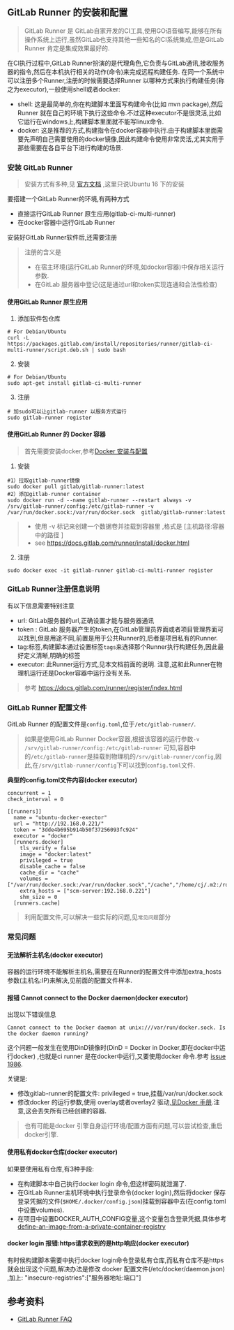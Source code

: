 ## GitLab Runner 的安装和配置
> GitLab Runner 是 GitLab自家开发的CI工具,使用GO语音编写,能够在所有操作系统上运行,虽然GitLab也支持其他一些知名的CI系统集成,但是GitLab Runner 肯定是集成效果最好的.

在CI执行过程中,GitLab Runner扮演的是代理角色,它负责与GitLab通讯,接收服务器的指令,然后在本机执行相关的动作(命令)来完成远程构建任务.
在同一个系统中可以注册多个Runner,注册的时候需要选择Runner 以哪种方式来执行构建任务(称之为executor),一般使用shell或者docker:
- shell: 这是最简单的,你在构建脚本里面写构建命令(比如 mvn package),然后Runner 就在自己的环境下执行这些命令.不过这种executor不是很灵活,比如它运行在windows上,构建脚本里面就不能写linux命令.
- docker: 这是推荐的方式,构建指令在docker容器中执行.由于构建脚本里面需要先声明自己需要使用的docker镜像,因此构建命令使用非常灵活,尤其实用于那些需要在各自平台下进行构建的场景.


### 安装 GitLab Runner 
> 安装方式有多种,见 [官方文档](https://docs.gitlab.com/runner/install/) ,这里只说Ubuntu 16 下的安装

要搭建一个GitLab Runner的环境,有两种方式
- 直接运行GitLab Runner 原生应用(gitlab-ci-multi-runner)
- 在docker容器中运行GitLab Runner

安装好GitLab Runner软件后,还需要注册

> 注册的含义是
> - 在宿主环境(运行GitLab Runner的环境,如docker容器)中保存相关运行参数.
> - 在GitLab 服务器中登记(这是通过url和token实现连通和合法性检查)


#### 使用GitLab Runner 原生应用

1. 添加软件包仓库
```
# For Debian/Ubuntu
curl -L https://packages.gitlab.com/install/repositories/runner/gitlab-ci-multi-runner/script.deb.sh | sudo bash
```

2. 安装
```
# For Debian/Ubuntu
sudo apt-get install gitlab-ci-multi-runner
```
3. 注册
```
# 加sudo可以让gitlab-runner 以服务方式运行
sudo gitlab-runner register
```

#### 使用GitLab Runner 的 Docker 容器

> 首先需要安装docker,参考[Docker 安装与配置](docker-install-and-config.md)

1. 安装
```
#1）拉取gitlab-runner镜像
sudo docker pull gitlab/gitlab-runner:latest
#2）添加gitlab-runner container
sudo docker run -d --name gitlab-runner --restart always -v /srv/gitlab-runner/config:/etc/gitlab-runner -v /var/run/docker.sock:/var/run/docker.sock  gitlab/gitlab-runner:latest
```
> - 使用 -v 标记来创建一个数据卷并挂载到容器里 ,格式是 [主机路径:容器中的路径 ]
> - see https://docs.gitlab.com/runner/install/docker.html

2. 注册
```
sudo docker exec -it gitlab-runner gitlab-ci-multi-runner register
```

### GitLab Runner注册信息说明

有以下信息需要特别注意
- url: GitLab服务器的url,正确设置才能与服务器通讯
- token : GitLab 服务器产生的token,在GitLab管理员界面或者项目管理界面可以找到,但是用途不同,前置是用于公共Runner的,后者是项目私有的Runner.
- tag:标签,构建脚本通过设置标签`tags`来选择那个Runner执行构建任务,因此最好定义清晰,明确的标签
- executor: 此Runner运行方式,见本文档前面的说明. 注意,这和此Runner在物理机运行还是Docker容器中运行没有关系. 


> 参考 https://docs.gitlab.com/runner/register/index.html

### GitLab Runner 配置文件
GitLab Runner 的配置文件是`config.toml`,位于`/etc/gitlab-runner/`.
> 如果是使用GitLab Runner Docker容器,根据该容器的运行参数`-v /srv/gitlab-runner/config:/etc/gitlab-runner` 可知,容器中的`/etc/gitlab-runner`是挂载到物理机的`/srv/gitlab-runner/config`,因此,在`/srv/gitlab-runner/config`下可以找到`config.toml`文件.

**典型的config.toml文件内容(docker executor)**
```
concurrent = 1
check_interval = 0

[[runners]]
  name = "ubuntu-docker-exector"
  url = "http://192.168.0.221/"
  token = "3dde4b695b914b50f37256093fc924"
  executor = "docker"
  [runners.docker]
    tls_verify = false
    image = "docker:latest"
    privileged = true
    disable_cache = false
    cache_dir = "cache"
    volumes = ["/var/run/docker.sock:/var/run/docker.sock","/cache","/home/cj/.m2:/root/.m2:rw"]
    extra_hosts = ["scm-server:192.168.0.221"]
    shm_size = 0
  [runners.cache]

```

> 利用配置文件,可以解决一些实际的问题,见`常见问题`部分

### 常见问题

#### 无法解析主机名(docker executor)
容器的运行环境不能解析主机名,需要在在Runner的配置文件中添加extra_hosts参数(主机名:IP)来解决,见前面的配置文件样本.

#### 报错 Cannot connect to the Docker daemon(docker executor)
出现以下错误信息
```
Cannot connect to the Docker daemon at unix:///var/run/docker.sock. Is the docker daemon running?
```

这个问题一般发生在使用DinD镜像时(DinD = Docker in Docker,即在docker中运行docker) ,也就是ci runner 是在docker中运行,又要使用docker 命令.参考 [issue 1986](https://gitlab.com/gitlab-org/gitlab-ci-multi-runner/issues/1986).

关键是:
- 修改gitlab-runner的配置文件: privileged = true,挂载/var/run/docker.sock
- 修改docker 的运行参数,使用 overlay或者overlay2 驱动,[见Docker 手册](https://docs.docker.com/engine/userguide/storagedriver/overlayfs-driver/#configure-docker-with-the-overlay-or-overlay2-storage-driver).注意,这会丢失所有已经创建的容器.

> 也有可能是docker 引擎自身运行环境/配置方面有问题,可以尝试检查,重启docker引擎.

#### 使用私有docker仓库(docker executor)
如果要使用私有仓库,有3种手段:
- 在构建脚本中自己执行docker login 命令,但这样密码就泄漏了.
- 在GitLab Runner主机环境中执行登录命令(docker login),然后将docker 保存登录凭据的文件(`$HOME/.docker/config.json`)挂载到容器中去(在config.toml中设置volumes).
- 在项目中设置DOCKER_AUTH_CONFIG变量,这个变量包含登录凭据,具体参考[define-an-image-from-a-private-container-registry](https://docs.gitlab.com/ce/ci/docker/using_docker_images.html#define-an-image-from-a-private-container-registry)

#### docker login 报错:https请求收到的是http响应(docker executor)
有时候构建脚本需要中执行docker login命令登录私有仓库,而私有仓库不是https就会出现这个问题,解决办法是修改 docker 配置文件(/etc/docker/daemon.json) ,加上: "insecure-registries":["服务器地址:端口"]


## 参考资料

- [GitLab Runner FAQ](https://github.com/ayufan/gitlab-ci-multi-runner/blob/master/docs/faq/README.md)